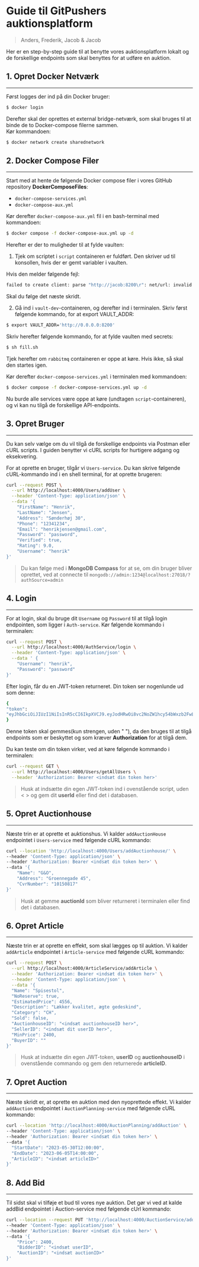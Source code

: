 # Guide til GitPushers auktionsplatform
> Anders, Frederik, Jacob & Jacob

Her er en step-by-step guide til at benytte vores auktionsplatform lokalt og de forskellige endpoints som skal benyttes for at udføre en auktion.

## 1. Opret Docker Netværk
---
Først logges der ind på din Docker bruger:
``` bash
$ docker login
```
Derefter skal der oprettes et external bridge-netværk, som skal bruges til at binde de to Docker-compose filerne sammen.  
Kør kommandoen:
``` bash
$ docker network create sharednetwork
```

## 2. Docker Compose Filer
---
Start med at hente de følgende Docker compose filer i vores GitHub repository **DockerComposeFiles**:
* `docker-compose-services.yml`
* `docker-compose-aux.yml`

Kør derefter `docker-compose-aux.yml` fil i en bash-terminal med kommandoen:
``` bash
$ docker compose -f docker-compose-aux.yml up -d
```
Herefter er der to muligheder til at fylde vaulten:

1. Tjek om scriptet i `script` containeren er fuldført. Den skriver ud til konsollen, hvis der er gemt variabler i vaulten.

Hvis den melder følgende fejl:
``` bash
failed to create client: parse "http://jacob:8200\r": net/url: invalid control character in URL
```
Skal du følge det næste skridt.

2. Gå ind i `vault-dev`-containeren, og derefter ind i terminalen. Skriv først  følgende kommando, for at export VAULT_ADDR:
``` bash
$ export VAULT_ADDR='http://0.0.0.0:8200'
```
Skriv herefter følgende kommando, for at fylde vaulten med secrets:
``` bash
$ sh fill.sh
```

Tjek herefter om `rabbitmq` containeren er oppe at køre. Hvis ikke, så skal den startes igen.

Kør derefter `docker-compose-services.yml` i terminalen med kommandoen:
``` bash
$ docker compose -f docker-compose-services.yml up -d
```
Nu burde alle services være oppe at køre (undtagen `script`-containeren), og vi kan nu tilgå de forskellige API-endpoints.

## 3. Opret Bruger
---
Du kan selv vælge om du vil tilgå de forskellige endpoints via Postman eller cURL scripts. I guiden benytter vi cURL scripts for hurtigere adgang og eksekvering.

For at oprette en bruger, tilgår vi ``Users-service``. Du kan skrive følgende cURL-kommando ind i en shell terminal, for at oprette brugeren:
``` bash
curl --request POST \
  --url http://localhost:4000/Users/addUser \
  --header 'Content-Type: application/json' \
  --data '{
	"FirstName": "Henrik",
	"LastName": "Jensen",
	"Address": "Sønderhøj 30",
	"Phone": "12341234",
	"Email": "henrikjensen@gmail.com",
	"Password": "password",
	"Verified": true,
	"Rating": 9.0,
	"Username": "henrik"
}'
```
> Du kan følge med i **MongoDB Compass** for at se, om din bruger bliver oprettet, ved at connecte til ``mongodb://admin:1234@localhost:27018/?authSource=admin``
## 4. Login
---
For at login, skal du bruge dit ``Username`` og ``Password`` til at tilgå login endpointen, som ligger i ``Auth-service``.
Kør følgende kommando i terminalen:
``` bash
curl --request POST \
  --url http://localhost:4000/AuthService/login \
  --header 'Content-Type: application/json' \
  --data ' { 
    "Username": "henrik",
    "Password": "password"
}'
```
Efter login, får du en JWT-token returneret. Din token ser nogenlunde ud som denne:
``` bash
{
"token":
"eyJhbGciOiJIUzI1NiIsInR5cCI6IkpXVCJ9.eyJodHRwOi8vc2NoZW1hcy54bWxzb2FwLm9yZy93cy8yMDA1LzA1L2lkZW50aXR5L2NsYWltcy9uYW1laWRlbnRpZmllciI6ImhlbnJpayIsImV4cCI6MTY4NTQ0MTcyMSwiaXNzIjoiSkFEQURBRERBQURBIiwiYXVkIjoiaHR0cDovL2xvY2FsaG9zdCJ9.PKotjwX3xb6NOilLOWtqObw6hd7WJsmYFuuIY9NyrZo"
}
```
Denne token skal gemmes(kun strengen, uden " "), da den bruges til at tilgå endpoints som er beskyttet og som kræver **Authorization** for at tilgå dem.

Du kan teste om din token virker, ved at køre følgende kommando i terminalen:
``` bash
curl --request GET \
  --url http://localhost:4000/Users/getAllUsers \
  --header 'Authorization: Bearer <indsæt din token her>'
```
> Husk at indsætte din egen JWT-token ind i ovenstående script, uden < > og gem dit **userId** eller find det i databasen.

## 5. Opret Auctionhouse
---
Næste trin er at oprette et auktionshus. Vi kalder ``addAuctionHouse`` endpointet i ``Users-service`` med følgende cURL kommando:
``` bash
curl --location 'http://localhost:4000/Users/addAuctionhouse/' \
--header 'Content-Type: application/json' \
--header 'Authorization: Bearer <indsæt din token her>' \
--data '{
    "Name": "G&O",
    "Address": "Groennegade 45",
    "CvrNumber": "10150817"
}'
```
> Husk at gemme **auctionId** som bliver returneret i terminalen eller find det i databasen.

## 6. Opret Article
--- 
Næste trin er at oprette en effekt, som skal lægges op til auktion. Vi kalder ``addArticle`` endpointet i ``Article-service`` med følgende cURL kommando:
``` bash
curl --request POST \
  --url http://localhost:4000/ArticleService/addArticle \
  --header 'Authorization: Bearer <indsæt din token her>' \
  --header 'Content-Type: application/json' \
  --data '{
  "Name": "Spisestol",
  "NoReserve": true,
  "EstimatedPrice": 4556,
  "Description": "Lækker kvalitet, ægte gedeskind",
  "Category": "CH",
  "Sold": false,
  "AuctionhouseID": "<indsæt auctionhouseID her>",
  "SellerID": "<indsæt dit userID her>",
  "MinPrice": 2400,
  "BuyerID": ""
}'
```
> Husk at indsætte din egen JWT-token, **userID** og **auctionhouseID** i ovenstående commando og gem den returnerede **articleID**.

## 7. Opret Auction
---
Næste skridt er, at oprette en auktion med den nyoprettede effekt. Vi kalder ``addAuction`` endpointet i ``AuctionPlanning-service`` med følgende cURL kommando:
``` bash
curl --location 'http://localhost:4000/AuctionPlanning/addAuction' \
--header 'Content-Type: application/json' \
--header 'Authorization: Bearer <indsæt din token her>' \
--data '{
  "StartDate": "2023-05-30T12:00:00",
  "EndDate": "2023-06-05T14:00:00",
  "ArticleID": "<indsæt articleID>"
}'
```

## 8. Add Bid
---
Til sidst skal vi tilføje et bud til vores nye auktion. Det gør vi ved at kalde addBid endpointet i Auction-service med følgende cUrl kommando:
``` bash
curl --location --request PUT 'http://localhost:4000/AuctionService/addBid' \
--header 'Content-Type: application/json' \
--header 'Authorization: Bearer <indsæt din token her>' \
--data '{
    "Price": 2400,
    "BidderID": "<indsæt userID",
    "AuctionID": "<indsæt auctionID>"
}'
```